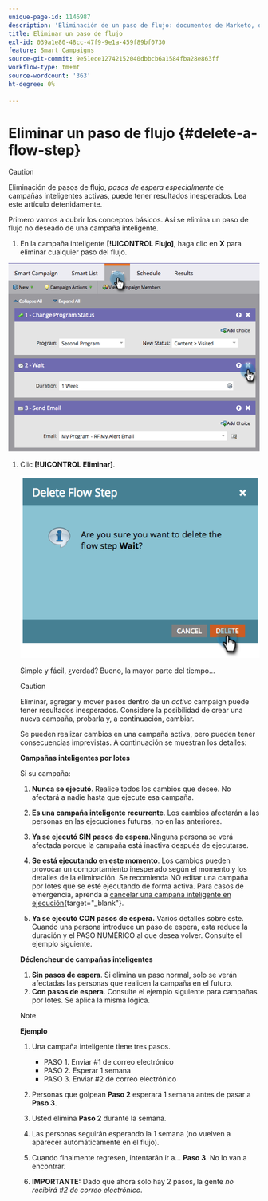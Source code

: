 ```yaml
---
unique-page-id: 1146987
description: 'Eliminación de un paso de flujo: documentos de Marketo, documentación del producto'
title: Eliminar un paso de flujo
exl-id: 039a1e80-48cc-47f9-9e1a-459f89bf0730
feature: Smart Campaigns
source-git-commit: 9e51ece12742152040dbbcb6a1584fba28e863ff
workflow-type: tm+mt
source-wordcount: '363'
ht-degree: 0%

---
```


# Eliminar un paso de flujo {#delete-a-flow-step}

>[!CAUTION]
>
>Eliminación de pasos de flujo, _pasos de espera especialmente_ de campañas inteligentes activas, puede tener resultados inesperados. Lea este artículo detenidamente.

Primero vamos a cubrir los conceptos básicos. Así se elimina un paso de flujo no deseado de una campaña inteligente.

1. En la campaña inteligente **[!UICONTROL Flujo]**, haga clic en **X** para eliminar cualquier paso del flujo.

![](assets/image2014-9-22-13-3a52-3a20.png)

1. Clic **[!UICONTROL Eliminar]**.

   ![](assets/image2014-9-22-13-3a55-3a25.png)

   Simple y fácil, ¿verdad? Bueno, la mayor parte del tiempo...

   >[!CAUTION]
   >
   >Eliminar, agregar y mover pasos dentro de un _activo_ campaign puede tener resultados inesperados. Considere la posibilidad de crear una nueva campaña, probarla y, a continuación, cambiar.

   Se pueden realizar cambios en una campaña activa, pero pueden tener consecuencias imprevistas. A continuación se muestran los detalles:

   **Campañas inteligentes por lotes**

   Si su campaña:

   1. **Nunca se ejecutó**. Realice todos los cambios que desee. No afectará a nadie hasta que ejecute esa campaña.
   1. **Es una campaña inteligente recurrente**. Los cambios afectarán a las personas en las ejecuciones futuras, no en las anteriores.
   1. **Ya se ejecutó SIN pasos de espera**.Ninguna persona se verá afectada porque la campaña está inactiva después de ejecutarse.
   1. **Se está ejecutando en este momento**. Los cambios pueden provocar un comportamiento inesperado según el momento y los detalles de la eliminación. Se recomienda NO editar una campaña por lotes que se esté ejecutando de forma activa. Para casos de emergencia, aprenda a [cancelar una campaña inteligente en ejecución](/help/marketo/product-docs/core-marketo-concepts/smart-campaigns/using-smart-campaigns/abort-a-smart-campaign.md){target="_blank"}.

   1. **Ya se ejecutó CON pasos de espera.** Varios detalles sobre este.\
      Cuando una persona introduce un paso de espera, esta reduce la duración y el PASO NUMÉRICO al que desea volver. Consulte el ejemplo siguiente.

   **Déclencheur de campañas inteligentes**

   1. **Sin pasos de espera**. Si elimina un paso normal, solo se verán afectadas las personas que realicen la campaña en el futuro.
   1. **Con pasos de espera**. Consulte el ejemplo siguiente para campañas por lotes. Se aplica la misma lógica.

   >[!NOTE]
   >
   >**Ejemplo**
   >
   >1. Una campaña inteligente tiene tres pasos.
   >    * PASO 1. Enviar #1 de correo electrónico
   >    * PASO 2. Esperar 1 semana
   >    * PASO 3. Enviar #2 de correo electrónico
   >
   >1. Personas que golpean **Paso 2** esperará 1 semana antes de pasar a **Paso 3**.
   >1. Usted elimina **Paso 2** durante la semana.
   >1. Las personas seguirán esperando la 1 semana (no vuelven a aparecer automáticamente en el flujo).
   >1. Cuando finalmente regresen, intentarán ir a... **Paso 3**. No lo van a encontrar.
   >1. **IMPORTANTE:** Dado que ahora solo hay 2 pasos, la gente _no recibirá #2 de correo electrónico_.
